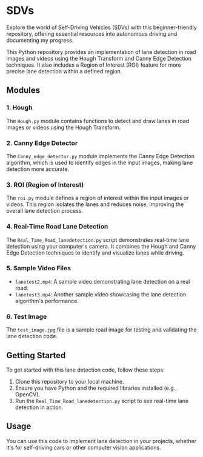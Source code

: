 # SDVs
Explore the world of Self-Driving Vehicles (SDVs) with this beginner-friendly repository, offering essential resources into autonomous driving and documenting my progress.

This Python repository provides an implementation of lane detection in road images and videos using the Hough Transform and Canny Edge Detection techniques. It also includes a Region of Interest (ROI) feature for more precise lane detection within a defined region.

## Modules

### 1. Hough

The `Hough.py` module contains functions to detect and draw lanes in road images or videos using the Hough Transform.

### 2. Canny Edge Detector

The `Canny_edge_detector.py` module implements the Canny Edge Detection algorithm, which is used to identify edges in the input images, making lane detection more accurate.

### 3. ROI (Region of Interest)

The `roi.py` module defines a region of interest within the input images or videos. This region isolates the lanes and reduces noise, improving the overall lane detection process.

### 4. Real-Time Road Lane Detection

The `Real_Time_Road_lanedetection.py` script demonstrates real-time lane detection using your computer's camera. It combines the Hough and Canny Edge Detection techniques to identify and visualize lanes while driving.

### 5. Sample Video Files

- `lanetest2.mp4`: A sample video demonstrating lane detection on a real road.
- `lanetest3.mp4`: Another sample video showcasing the lane detection algorithm's performance.

### 6. Test Image

The `test_image.jpg` file is a sample road image for testing and validating the lane detection code.

## Getting Started

To get started with this lane detection code, follow these steps:

1. Clone this repository to your local machine.
2. Ensure you have Python and the required libraries installed (e.g., OpenCV).
3. Run the `Real_Time_Road_lanedetection.py` script to see real-time lane detection in action.

## Usage

You can use this code to implement lane detection in your projects, whether it's for self-driving cars or other computer vision applications.

